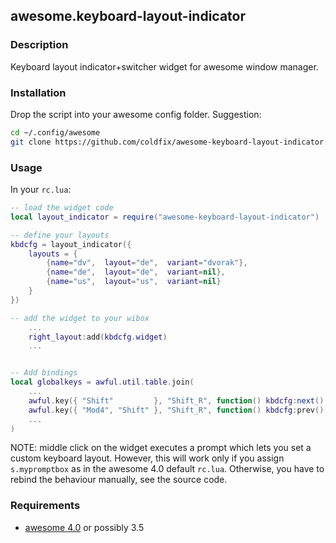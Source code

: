 ## awesome.keyboard-layout-indicator

### Description

Keyboard layout indicator+switcher widget for awesome window manager.

### Installation

Drop the script into your awesome config folder. Suggestion:

```bash
cd ~/.config/awesome
git clone https://github.com/coldfix/awesome-keyboard-layout-indicator.git
```


### Usage

In your `rc.lua`:

```lua
-- load the widget code
local layout_indicator = require("awesome-keyboard-layout-indicator")

-- define your layouts
kbdcfg = layout_indicator({
    layouts = {
        {name="dv",  layout="de",  variant="dvorak"},
        {name="de",  layout="de",  variant=nil},
        {name="us",  layout="us",  variant=nil}
    }
})

-- add the widget to your wibox
    ...
    right_layout:add(kbdcfg.widget)
    ...


-- Add bindings
local globalkeys = awful.util.table.join(
    ...
    awful.key({ "Shift"         }, "Shift_R", function() kbdcfg:next() end ),
    awful.key({ "Mod4", "Shift" }, "Shift_R", function() kbdcfg:prev() end ),
    ...
)
```

NOTE: middle click on the widget executes a prompt which lets you set a custom
keyboard layout. However, this will work only if you assign `s.mypromptbox` as
in the awesome 4.0 default `rc.lua`. Otherwise, you have to rebind the
behaviour manually, see the source code.


### Requirements

* [awesome 4.0](http://awesome.naquadah.org/) or possibly 3.5

